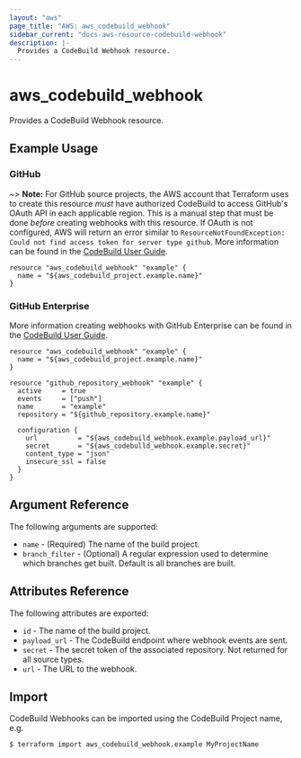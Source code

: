 ```yaml
---
layout: "aws"
page_title: "AWS: aws_codebuild_webhook"
sidebar_current: "docs-aws-resource-codebuild-webhook"
description: |-
  Provides a CodeBuild Webhook resource.
---
```


# aws_codebuild_webhook

Provides a CodeBuild Webhook resource.

## Example Usage

### GitHub

~> **Note:** For GitHub source projects, the AWS account that Terraform uses to create this resource *must* have authorized CodeBuild to access GitHub's OAuth API in each applicable region. This is a manual step that must be done *before* creating webhooks with this resource. If OAuth is not configured, AWS will return an error similar to `ResourceNotFoundException: Could not find access token for server type github`. More information can be found in the [CodeBuild User Guide](https://docs.aws.amazon.com/codebuild/latest/userguide/sample-github-pull-request.html).

```hcl
resource "aws_codebuild_webhook" "example" {
  name = "${aws_codebuild_project.example.name}"
}
```

### GitHub Enterprise

More information creating webhooks with GitHub Enterprise can be found in the [CodeBuild User Guide](https://docs.aws.amazon.com/codebuild/latest/userguide/sample-github-enterprise.html).

```hcl
resource "aws_codebuild_webhook" "example" {
  name = "${aws_codebuild_project.example.name}"
}

resource "github_repository_webhook" "example" {
  active     = true
  events     = ["push"]
  name       = "example"
  repository = "${github_repository.example.name}"

  configuration {
    url          = "${aws_codebuild_webhook.example.payload_url}"
    secret       = "${aws_codebulld_webhook.example.secret}"
    content_type = "json"
    insecure_ssl = false
  }
}
```

## Argument Reference

The following arguments are supported:

* `name` - (Required) The name of the build project.
* `branch_filter` - (Optional) A regular expression used to determine which branches get built. Default is all branches are built.

## Attributes Reference

The following attributes are exported:

* `id` - The name of the build project.
* `payload_url` - The CodeBuild endpoint where webhook events are sent.
* `secret` - The secret token of the associated repository. Not returned for all source types.
* `url` - The URL to the webhook.

## Import

CodeBuild Webhooks can be imported using the CodeBuild Project name, e.g.

```
$ terraform import aws_codebuild_webhook.example MyProjectName
```
